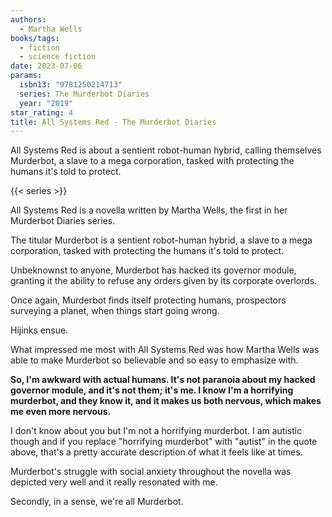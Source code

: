 ```yaml
---
authors:
  - Martha Wells
books/tags:
  - fiction
  - science fiction
date: 2023-07-06
params:
  isbn13: "9781250214713"
  series: The Murderbot Diaries
  year: "2019"
star_rating: 4
title: All Systems Red - The Murderbot Diaries
---
```


All Systems Red is about a sentient robot-human hybrid, calling themselves Murderbot, a slave to a mega corporation, tasked with protecting the humans it's told to protect.

<!--more-->

{{< series >}}

All Systems Red is a novella written by Martha Wells, the first in her Murderbot Diaries series.

The titular Murderbot is a sentient robot-human hybrid, a slave to a mega corporation, tasked with protecting the humans it's told to protect.

Unbeknownst to anyone, Murderbot has hacked its governor module, granting it the ability to refuse any orders given by its corporate overlords.

Once again, Murderbot finds itself protecting humans, prospectors surveying a planet, when things start going wrong.

Hijinks ensue.

What impressed me most with All Systems Red was how Martha Wells was able to make Murderbot so believable and so easy to emphasize with.

**So, I'm awkward with actual humans. It's not paranoia about my hacked governor module, and it's not them; it's me. I know I'm a horrifying murderbot, and they know it, and it makes us both nervous, which makes me even more nervous.**

I don't know about you but I'm not a horrifying murderbot. I am autistic though and if you replace "horrifying murderbot" with "autist" in the quote above, that's a pretty accurate description of what it feels like at times.

Murderbot's struggle with social anxiety throughout the novella was depicted very well and it really resonated with me.

Secondly, in a sense, we're all Murderbot.
